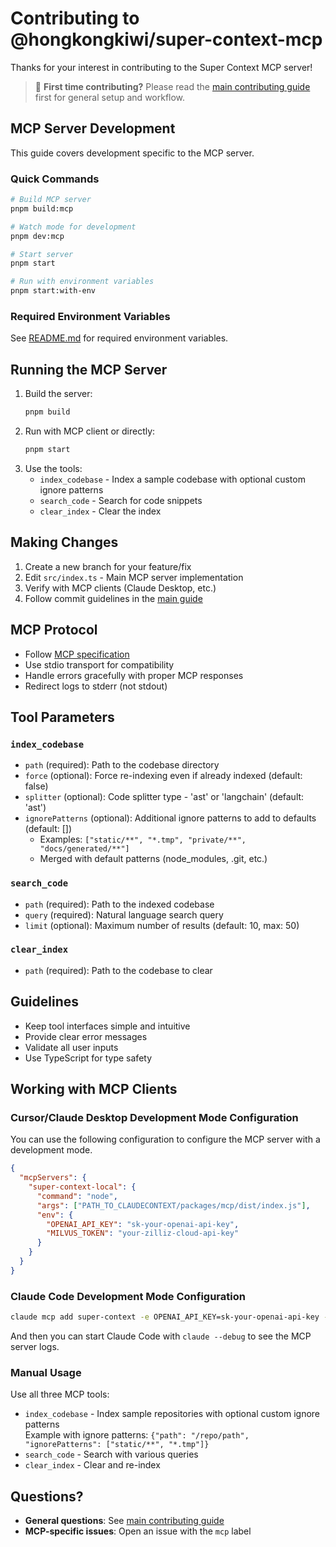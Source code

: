 # Contributing to @hongkongkiwi/super-context-mcp

Thanks for your interest in contributing to the Super Context MCP server!

> 📖 **First time contributing?** Please read the [main contributing guide](../../CONTRIBUTING.md) first for general setup and workflow.

## MCP Server Development

This guide covers development specific to the MCP server.

### Quick Commands
```bash
# Build MCP server
pnpm build:mcp

# Watch mode for development
pnpm dev:mcp

# Start server
pnpm start

# Run with environment variables
pnpm start:with-env
```

### Required Environment Variables
See [README.md](./README.md#prepare-environment-variables) for required environment variables.

## Running the MCP Server

1. Build the server:
   ```bash
   pnpm build
   ```
2. Run with MCP client or directly:
   ```bash
   pnpm start
   ```
3. Use the tools:
   - `index_codebase` - Index a sample codebase with optional custom ignore patterns
   - `search_code` - Search for code snippets
   - `clear_index` - Clear the index

## Making Changes

1. Create a new branch for your feature/fix
2. Edit `src/index.ts` - Main MCP server implementation  
3. Verify with MCP clients (Claude Desktop, etc.)
4. Follow commit guidelines in the [main guide](../../CONTRIBUTING.md)

## MCP Protocol

- Follow [MCP specification](https://modelcontextprotocol.io/)
- Use stdio transport for compatibility
- Handle errors gracefully with proper MCP responses
- Redirect logs to stderr (not stdout)

## Tool Parameters

### `index_codebase`
- `path` (required): Path to the codebase directory
- `force` (optional): Force re-indexing even if already indexed (default: false)
- `splitter` (optional): Code splitter type - 'ast' or 'langchain' (default: 'ast')  
- `ignorePatterns` (optional): Additional ignore patterns to add to defaults (default: [])
  - Examples: `["static/**", "*.tmp", "private/**", "docs/generated/**"]`
  - Merged with default patterns (node_modules, .git, etc.)

### `search_code`
- `path` (required): Path to the indexed codebase
- `query` (required): Natural language search query
- `limit` (optional): Maximum number of results (default: 10, max: 50)

### `clear_index`
- `path` (required): Path to the codebase to clear

## Guidelines

- Keep tool interfaces simple and intuitive
- Provide clear error messages
- Validate all user inputs
- Use TypeScript for type safety

## Working with MCP Clients

### Cursor/Claude Desktop Development Mode Configuration
You can use the following configuration to configure the MCP server with a development mode.
```json
{
  "mcpServers": {
    "super-context-local": {
      "command": "node",
      "args": ["PATH_TO_CLAUDECONTEXT/packages/mcp/dist/index.js"],
      "env": {
        "OPENAI_API_KEY": "sk-your-openai-api-key",
        "MILVUS_TOKEN": "your-zilliz-cloud-api-key"
      }
    }
  }
}
```

### Claude Code Development Mode Configuration
```bash
claude mcp add super-context -e OPENAI_API_KEY=sk-your-openai-api-key -e MILVUS_TOKEN=your-zilliz-cloud-api-key -- node PATH_TO_CLAUDECONTEXT/packages/mcp/dist/index.js
```
And then you can start Claude Code with `claude --debug` to see the MCP server logs.

### Manual Usage
Use all three MCP tools:
- `index_codebase` - Index sample repositories with optional custom ignore patterns  
  Example with ignore patterns: `{"path": "/repo/path", "ignorePatterns": ["static/**", "*.tmp"]}`
- `search_code` - Search with various queries  
- `clear_index` - Clear and re-index

## Questions?

- **General questions**: See [main contributing guide](../../CONTRIBUTING.md)
- **MCP-specific issues**: Open an issue with the `mcp` label 